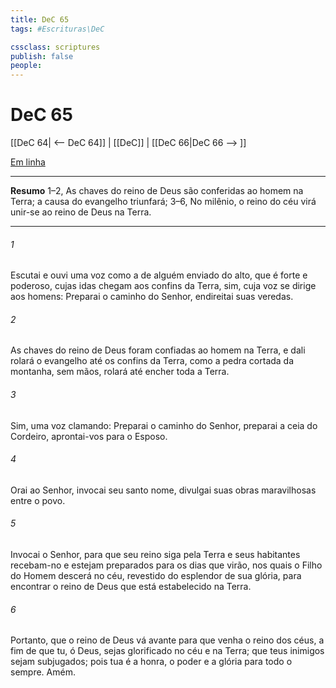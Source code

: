 ```yaml
---
title: DeC 65
tags: #Escrituras\DeC

cssclass: scriptures
publish: false
people:
---
```


# DeC 65
[[DeC 64| <-- DeC 64]] | [[DeC]] | [[DeC 66|DeC 66 --> ]]

[Em linha](https://churchofjesuschrist.org/study/scriptures/dc-testament/dc/65?lang=por)

---
__Resumo__
1–2, As chaves do reino de Deus são conferidas ao homem na Terra; a causa do evangelho triunfará; 3–6, No milênio, o reino do céu virá unir-se ao reino de Deus na Terra.

---
###### 1 
Escutai e ouvi uma voz como a de alguém enviado do alto, que é forte e poderoso, cujas idas chegam aos confins da Terra, sim, cuja voz se dirige aos homens: Preparai o caminho do Senhor, endireitai suas veredas.

###### 2 
As chaves do reino de Deus foram confiadas ao homem na Terra, e dali rolará o evangelho até os confins da Terra, como a pedra cortada da montanha, sem mãos, rolará até encher toda a Terra.

###### 3 
Sim, uma voz clamando: Preparai o caminho do Senhor, preparai a ceia do Cordeiro, aprontai-vos para o Esposo.

###### 4 
Orai ao Senhor, invocai seu santo nome, divulgai suas obras maravilhosas entre o povo.

###### 5 
Invocai o Senhor, para que seu reino siga pela Terra e seus habitantes recebam-no e estejam preparados para os dias que virão, nos quais o Filho do Homem descerá no céu, revestido do esplendor de sua glória, para encontrar o reino de Deus que está estabelecido na Terra.

###### 6 
Portanto, que o reino de Deus vá avante para que venha o reino dos céus, a fim de que tu, ó Deus, sejas glorificado no céu e na Terra; que teus inimigos sejam subjugados; pois tua é a honra, o poder e a glória para todo o sempre. Amém.

